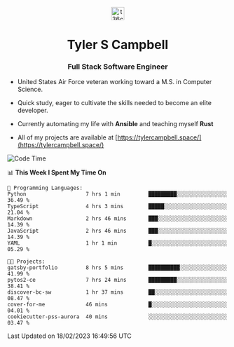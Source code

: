 <p align="center">
<a href="https://www.linkedin.com/in/t36campbell" target="blank"><img align="center" src="https://ik.imagekit.io/t36campbell/Portfolio/linkedin.png.original_m8bbGgPh6.png" alt="t36campbell" height="30" width="30" /></a>
</p>
<h1 align="center">Tyler S Campbell</h1>
<h3 align="center">Full Stack Software Engineer</h3>

* United States Air Force veteran working toward a M.S. in Computer Science.

* Quick study, eager to cultivate the skills needed to become an elite developer.

* Currently automating my life with **Ansible** and teaching myself **Rust**

* All of my projects are available at [https://tylercampbell.space/](https://tylercampbell.space/)

<!--START_SECTION:waka-->
![Code Time](http://img.shields.io/badge/Code%20Time-2%2C178%20hrs%2019%20mins-blue)

📊 **This Week I Spent My Time On** 

```text
💬 Programming Languages: 
Python                   7 hrs 1 min         █████████░░░░░░░░░░░░░░░░   36.49 % 
TypeScript               4 hrs 3 mins        █████░░░░░░░░░░░░░░░░░░░░   21.04 % 
Markdown                 2 hrs 46 mins       ███░░░░░░░░░░░░░░░░░░░░░░   14.39 % 
JavaScript               2 hrs 46 mins       ███░░░░░░░░░░░░░░░░░░░░░░   14.39 % 
YAML                     1 hr 1 min          █░░░░░░░░░░░░░░░░░░░░░░░░   05.29 % 

🐱‍💻 Projects: 
gatsby-portfolio         8 hrs 5 mins        ██████████░░░░░░░░░░░░░░░   41.99 % 
pytos2-ce                7 hrs 24 mins       █████████░░░░░░░░░░░░░░░░   38.41 % 
discover-bc-sw           1 hr 37 mins        ██░░░░░░░░░░░░░░░░░░░░░░░   08.47 % 
cover-for-me             46 mins             █░░░░░░░░░░░░░░░░░░░░░░░░   04.01 % 
cookiecutter-pss-aurora  40 mins             ░░░░░░░░░░░░░░░░░░░░░░░░░   03.47 % 

```


 Last Updated on 18/02/2023 16:49:56 UTC
<!--END_SECTION:waka-->

